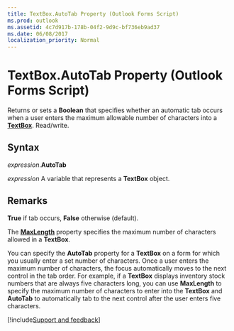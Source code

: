 ```yaml
---
title: TextBox.AutoTab Property (Outlook Forms Script)
ms.prod: outlook
ms.assetid: 4c7d917b-178b-04f2-9d9c-bf736eb9ad37
ms.date: 06/08/2017
localization_priority: Normal
---
```



# TextBox.AutoTab Property (Outlook Forms Script)

Returns or sets a **Boolean** that specifies whether an automatic tab occurs when a user enters the maximum allowable number of characters into a **[TextBox](Outlook.textbox.md)**. Read/write.


## Syntax

_expression_.**AutoTab**

_expression_ A variable that represents a **TextBox** object.


## Remarks

 **True** if tab occurs, **False** otherwise (default).

The **[MaxLength](Outlook.textbox.maxlength.md)** property specifies the maximum number of characters allowed in a **TextBox**.

You can specify the  **AutoTab** property for a **TextBox** on a form for which you usually enter a set number of characters. Once a user enters the maximum number of characters, the focus automatically moves to the next control in the tab order. For example, if a **TextBox** displays inventory stock numbers that are always five characters long, you can use **MaxLength** to specify the maximum number of characters to enter into the **TextBox** and **AutoTab** to automatically tab to the next control after the user enters five characters.

[!include[Support and feedback](~/includes/feedback-boilerplate.md)]
